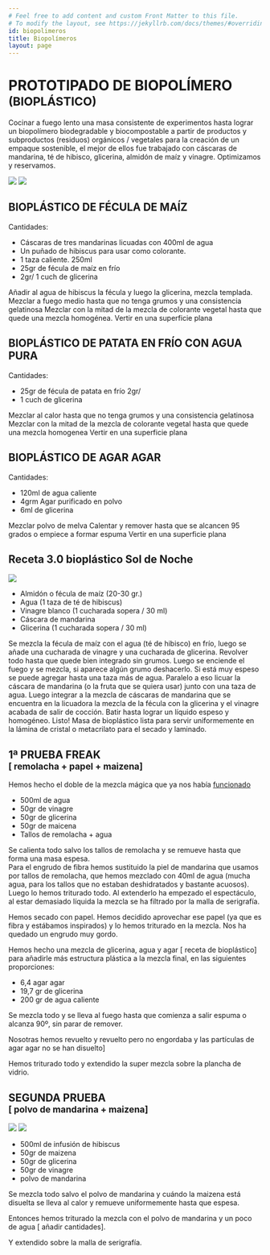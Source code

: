 ```yaml
---
# Feel free to add content and custom Front Matter to this file.
# To modify the layout, see https://jekyllrb.com/docs/themes/#overriding-theme-defaults
id: biopolimeros
title: Biopolímeros
layout: page
---
```

# PROTOTIPADO DE BIOPOLÍMERO <br><small>(BIOPLÁSTICO)</small>

Cocinar a fuego lento una masa consistente de experimentos hasta lograr un biopolímero biodegradable y biocompostable a partir de productos y subproductos (residuos) orgánicos / vegetales para la creación de un empaque sostenible, el mejor de ellos fue trabajado con cáscaras de mandarina, té de hibisco, glicerina, almidón de maíz y vinagre. Optimizamos y reservamos.

<span class="image fit"><img src="images/bioplastico/proceso1.jpg"></span>
<span class="image main"><img src="images/bioplastico/proceso2.jpg"></span>

## BIOPLÁSTICO DE FÉCULA DE MAÍZ
Cantidades:
- Cáscaras de tres mandarinas licuadas con 400ml de agua
- Un puñado de hibiscus para usar como colorante.
- 1 taza caliente. 250ml
- 25gr de fécula de maíz en frío
- 2gr/ 1 cuch de glicerina

Añadir al agua de hibiscus la fécula y luego la glicerina, mezcla templada. Mezclar a fuego medio hasta que no tenga grumos y una consistencia gelatinosa Mezclar con la mitad de la mezcla de colorante vegetal hasta que quede una mezcla homogénea. Vertir en una superficie plana

## BIOPLÁSTICO DE PATATA EN FRÍO CON AGUA PURA

Cantidades:
- 25gr de fécula de patata en frío 2gr/
- 1 cuch de glicerina

Mezclar al calor hasta que no tenga grumos y una consistencia gelatinosa Mezclar con la mitad de la mezcla de colorante vegetal hasta que quede una mezcla homogenea Vertir en una superficie plana

## BIOPLÁSTICO DE AGAR AGAR
Cantidades:
- 120ml de agua caliente
- 4grm Agar purificado en polvo
- 6ml de glicerina

Mezclar polvo de melva Calentar y remover hasta que se alcancen 95 grados o empiece a formar espuma Vertir en una superficie plana


## Receta 3.0 bioplástico Sol de Noche
<span class="image fit"><img src="images/bioplastico/soldenoche1.jpg"></span>

- Almidón o fécula de maíz (20-30 gr.)
- Agua (1 taza de té de hibiscus)
- Vinagre blanco (1 cucharada sopera / 30 ml)
- Cáscara de mandarina
- Glicerina (1 cucharada sopera / 30 ml)

Se mezcla la fécula de maíz con el agua (té de hibisco) en frío, luego se añade una cucharada de vinagre y una cucharada de glicerina. Revolver todo hasta que quede bien integrado sin grumos.
Luego se enciende el fuego y se mezcla, si aparece algún grumo deshacerlo. Si está muy espeso se puede agregar hasta una taza más de agua.
Paralelo a eso licuar la cáscara de mandarina (o la fruta que se quiera usar) junto con una taza de agua.
Luego integrar a la mezcla de cáscaras de mandarina que se encuentra en la licuadora la mezcla de la fécula con la glicerina y el vinagre acabada de salir de cocción. Batir hasta lograr un líquido espeso y homogéneo. Listo! Masa de bioplástico lista para servir uniformemente en la lámina de cristal o metacrilato para el secado y laminado.

## 1ª PRUEBA FREAK <br><small>[ remolacha + papel + maizena]</small>

Hemos hecho el doble de la mezcla mágica que ya nos había [funcionado](https://www.youtube.com/watch?v=qNN6oOjIic4)
- 500ml de agua
- 50gr de vinagre
- 50gr de glicerina
- 50gr de maicena
- Tallos de remolacha + agua

Se calienta todo salvo los tallos de remolacha y se remueve hasta que forma una masa espesa.<br>
Para el engrudo de fibra hemos sustituido la piel de mandarina que usamos por tallos de remolacha, que hemos mezclado con 40ml de agua (mucha agua, para los tallos que no estaban deshidratados y bastante acuosos). Luego lo hemos triturado todo.
Al extenderlo ha empezado el espectáculo, al estar demasiado líquida la mezcla se ha filtrado por la malla de serigrafía.

Hemos secado con papel. Hemos decidido aprovechar ese papel (ya que es fibra y estábamos inspirados) y lo hemos triturado en la mezcla. Nos ha quedado un engrudo muy gordo.

Hemos hecho una mezcla de glicerina, agua y agar [ receta de bioplástico] para añadirle más estructura plástica a la mezcla final, en las siguientes proporciones:
- 6,4 agar agar
- 19,7 gr de glicerina
- 200 gr de agua caliente

Se mezcla todo y se lleva al fuego hasta que comienza a salir espuma o alcanza 90º, sin parar de remover.

Nosotras hemos revuelto y revuelto pero no engordaba y las partículas de agar agar no se han disuelto]

Hemos triturado todo y extendido la super mezcla sobre la plancha de vidrio.

## SEGUNDA PRUEBA <br><small>[ polvo de mandarina + maizena]</small>
<span class="image fit"><img src="images/bioplastico/freak2-1.jpg"></span>
<span class="image center"><img src="images/bioplastico/freak2-2.jpg"></span>

- 500ml de infusión de hibiscus
- 50gr de maizena
- 50gr de glicerina
- 50gr de vinagre
- polvo de mandarina

Se mezcla todo salvo el polvo de mandarina y cuándo la maizena está disuelta se lleva al calor y remueve uniformemente hasta que espesa.

Entonces hemos triturado la mezcla con el polvo de mandarina y un poco de agua [ añadir cantidades].

Y extendido sobre la malla de serigrafía.
